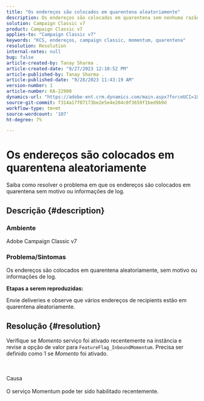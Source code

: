 ```yaml
---
title: "Os endereços são colocados em quarentena aleatoriamente"
description: Os endereços são colocados em quarentena sem nenhuma razão ou informação de log.
solution: Campaign Classic v7
product: Campaign Classic v7
applies-to: "Campaign Classic v7"
keywords: "KCS, endereços, campaign classic, momentum, quarentena"
resolution: Resolution
internal-notes: null
bug: false
article-created-by: Tanay Sharma .
article-created-date: "9/27/2023 12:10:52 PM"
article-published-by: Tanay Sharma .
article-published-date: "9/28/2023 11:43:19 AM"
version-number: 1
article-number: KA-22900
dynamics-url: "https://adobe-ent.crm.dynamics.com/main.aspx?forceUCI=1&pagetype=entityrecord&etn=knowledgearticle&id=9cab96e6-2e5d-ee11-be6f-6045bd006295"
source-git-commit: f314a17f07173be2e5e4e204c0f3659f1bed9b9d
workflow-type: tm+mt
source-wordcount: '107'
ht-degree: 7%

---
```


# Os endereços são colocados em quarentena aleatoriamente


Saiba como resolver o problema em que os endereços são colocados em quarentena sem motivo ou informações de log.

## Descrição {#description}


### Ambiente

Adobe Campaign Classic v7



### Problema/Sintomas

Os endereços são colocados em quarentena aleatoriamente, sem motivo ou informações de log.



<b>Etapas a serem reproduzidas:</b>

Envie deliveries e observe que vários endereços de recipients estão em quarentena aleatoriamente.


## Resolução {#resolution}


Verifique se *Momento* serviço foi ativado recentemente na instância e revise a opção de valor para `FeatureFlag_InboundMomentum`. Precisa ser definido como 1 se *Momento* foi ativado.


<br><br>Causa<br><br>
O serviço Momentum pode ter sido habilitado recentemente.


